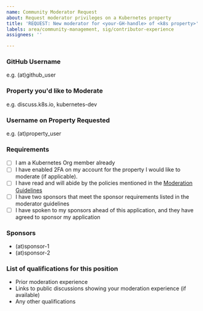 ```yaml
---
name: Community Moderator Request
about: Request moderator privileges on a Kubernetes property
title: 'REQUEST: New moderator for <your-GH-handle> of <k8s property>'
labels: area/community-management, sig/contributor-experience
assignees: ''

---
```


### GitHub Username
e.g. (at)github_user

### Property you'd like to Moderate
e.g. discuss.k8s.io, kubernetes-dev

### Username on Property Requested
e.g. (at)property_user

### Requirements

- [ ] I am a Kubernetes Org member already
- [ ] I have enabled 2FA on my account for the property I would like to moderate (if applicable).
- [ ] I have read and will abide by the policies mentioned in the [Moderation Guidelines](https://git.k8s.io/community/communication/moderation.md)
- [ ] I have two sponsors that meet the sponsor requirements listed in the moderator guidelines
- [ ] I have spoken to my sponsors ahead of this application, and they have agreed to sponsor my application

### Sponsors

- (at)sponsor-1
- (at)sponsor-2

### List of qualifications for this position

- Prior moderation experience
- Links to public discussions showing your moderation experience (if available)
- Any other qualifications
